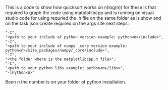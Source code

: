 This is a code to show how quicksort works on n(log(n)) for these is that required to graph the code using matplotlibcpp and is running on visual studio code
for using requried the .h file on the same folder as is show and on the task.json create required on the args site next steps:
```
"-I",
"<path to your include of python version example: python<n>/include>",
"-I",
"<path to your include of numpy _core version example: python<n>/site_packages/numpy/_core/include>",
"-I",
"<the folder where is the matplotlibcpp.h file>",
"-L",
"<path to your python libs example: python<n>/libs>",
"-lPython<n>"
```
Been n the number is on your folder of python installation.
